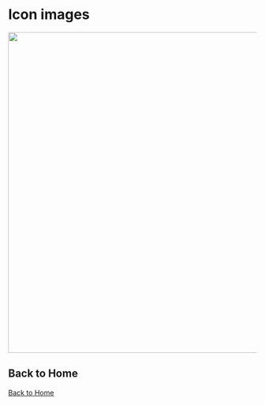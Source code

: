 # Icon images

<p align="center">
<img width="650" src="/static/images/bootstrap-optimized.png" />
</p>

## Back to Home

[Back to Home](/)